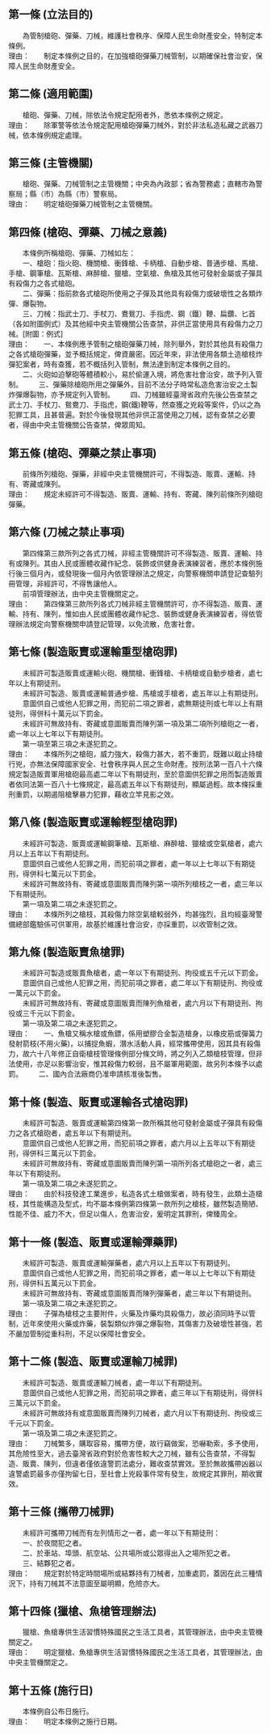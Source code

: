 第一條 (立法目的)
-----------------
　　為管制槍砲、彈藥、刀械，維護社會秩序、保障人民生命財產安全，特制定本條例。  
理由：　　制定本條例之目的，在加強槍砲彈藥刀械管制，以期確保社會治安，保障人民生命財產安全。

第二條 (適用範圍)
-----------------
　　槍砲、彈藥、刀械，除依法令規定配用者外，悉依本條例之規定。  
理由：　　除軍警等依法令規定配用槍砲彈藥刀械外，對於非法私造私藏之武器刀械，依本條例規定處理。

第三條 (主管機關)
-----------------
　　槍砲、彈藥、刀械管制之主管機關；中央為內政部；省為警務處；直轄市為警察局；縣（市）為縣（市）警察局。  
理由：　　明定槍砲彈藥刀械管制之主管機關。

第四條 (槍砲、彈藥、刀械之意義)
-------------------------------
　　本條例所稱槍砲、彈藥、刀械如左：  
　　一、槍砲：指火砲、機關槍、衝鋒槍、卡柄槍、自動步槍、普通步槍、馬槍、手槍、鋼筆槍、瓦斯槍、麻醉槍、獵槍、空氣槍、魚槍及其他可發射金屬或子彈具有殺傷力之各式槍砲。  
　　二、彈藥：指前款各式槍砲所使用之子彈及其他具有殺傷力或破壞性之各類炸彈、爆裂物。  
　　三、刀械：指武士刀、手杖刀、鴦鴛刀、手指虎、鋼（鐵）鞭、扁鑽、匕首（各如附圖例式）及其他經中央主管機關公告查禁，非供正當使用具有殺傷力之刀械。[附圖：例式]  
理由：　　一、本條例應予管制之槍砲彈藥刀械，除列舉外，對於其他具有殺傷力之各式槍砲彈藥，並予概括規定，俾資嚴密。因近年來，非法使用各類土造槍枝炸彈犯案者，時有查獲，若不概括列入管制，無法達到制定本條例之目的。
　　二、火砲如迫擊砲等體積較小，易於偷運入境，將危害社會治安，故予列入管制。
　　三、彈藥除槍砲所用之彈藥外，目前不法分子時常私造危害治安之土製炸彈爆裂物，亦予規定列入管制。
　　四、刀械雖經臺灣省政府先後公告查禁之武士刀、手杖刀、鴛鴦刀、手指虎，鋼(鐵)鞭等，然查獲之兇殺等案件，仍以之為犯罪工具，且甚普遍。對於今後發現其他非供正當使用之刀械，認有查禁之必要者，得由中央主管機關公告查禁，俾眾周知。

第五條 (槍砲、彈藥之禁止事項)
-----------------------------
　　前條所列槍砲、彈藥，非經中央主管機關許可，不得製造、販賣、運輸、持有、寄藏或陳列。  
理由：　　規定未經許可不得製造、販賣、運輸、持有、寄藏、陳列前條所列槍砲彈藥。

第六條 (刀械之禁止事項)
-----------------------
　　第四條第三款所列之各式刀械，非經主管機關許可不得製造、販賣、運輸、持有或陳列。其由人民或團體收藏作紀念、裝飾或供健身表演練習者，應於本條例施行後三個月內，或發現後一個月內依管理辦法之規定，向警察機關申請登記查驗列冊管理，非經許可，不得售讓他人。  
　　前項管理辦法，由中央主管機關定之。  
理由：　　第四條第三款所列各式刀械非經主管機關許可，亦不得製造、販賣、運輸、持有、陳列，惟如由人民或團體收藏作紀念、裝飾或健身表演練習者，得依管理辦法規定向警察機關申請登記管理，以免流散，危害社會。

第七條 (製造販賣或運輸重型槍砲罪)
---------------------------------
　　未經許可製造販賣或運輸火砲、機關槍、衝鋒槍、卡柄槍或自動步槍者，處七年以上有期徒刑。  
　　未經許可製造、販賣或運輸普通步槍、馬槍或手槍者，處五年以上有期徒刑。  
　　意圖供自己或他人犯罪之用，而犯前二項之罪者，處無期徒刑或七年以上有期徒刑，得併科十萬元以下罰金。  
　　未經許可無故持有、寄藏或意圖販賣而陳列第一項及第二項所列槍砲之一者，處一年以上七年以下有期徒刑。  
　　第一項至第三項之未遂犯罰之。  
理由：　　本條所列之槍砲，威力強大，殺傷力甚大，若不重罰，既難以戢止持槍行兇，亦無法保障國家安全、社會秩序與人民之生命財產。按刑法第一百八十六條規定製造販賣軍用槍砲最高處二年以下有期徒刑，至於意圖供犯罪之用而製造販賣者依同法第一百八十七條規定，最高處五年以下有期徒刑，顯屬過輕。故本條採重刑重罰，以期遏阻槍擊暴力犯罪，藉收立竿見影之效。

第八條 (製造販賣或運輸輕型槍砲罪)
---------------------------------
　　未經許可製造、販賣或運輸鋼筆槍、瓦斯槍、麻醉槍、獵槍或空氣槍者，處六月以上五年以下有期徒刑。  
　　意圖供自己或他人犯罪之用，而犯前項之罪者，處一年以上七年以下有期徒刑，得併科七萬元以下罰金。  
　　未經許可無故持有、寄藏或意圖販賣而陳列第一項所列槍枝之一者，處三年以下有期徒刑。  
　　第一項及第二項之未遂犯罰之。  
理由：　　本條所列之槍枝，其殺傷力除空氣槍較弱外，均甚強烈，且均經臺灣警備總部鑑驗係可供軍用，故基於維護社會治安，亦採重罰，以收管制之效。

第九條 (製造販賣魚槍罪)
-----------------------
　　未經許可製造或販賣魚槍者，處一年以下有期徒刑、拘役或五千元以下罰金。  
　　意圖供自己或他人犯罪之用，而犯前項之罪者，處二年以下有期徒刑、拘役或一萬元以下罰金。  
　　未經許可無故持有、寄藏或意圖販賣而陳列魚槍者，處六月以下有期徒刑、拘役或三千元以下罰金。  
　　第一項及第二項之未遂犯罰之。  
理由：　　一、魚槍又稱水槍或魚鏢，係用塑膠合金製造槍身，以橡皮筋或彈簧力發射箭枝(不用火藥)，以捕捉魚蝦，潛水活動人員，經常攜帶使用，因其具有殺傷力，故六十八年修正自衛槍枝管理條例部分條文時，將之列入乙類槍枝管理，但非法使用，亦足以影響治安，惟其殺傷力較弱，且不屬軍用範圍，故另列本條予以處罰。
　　二、國內合法廠商仍准申請核准後製售。

第十條 (製造、販賣或運輸各式槍砲罪)
-----------------------------------
　　未經許可製造、販賣或運輸第四條第一款所稱其他可發射金屬或子彈具有殺傷力之各式槍砲者，處五年以下有期徒刑。  
　　意圖供自己或他人犯罪之用，而犯前項之罪者，處六月以上五年以下有期徒刑，得併科三萬元以下罰金。  
　　未經許可無故持有、寄藏或意圖販賣而陳列第一項所列各式槍砲之一者，處三年以下有期徒刑。  
　　第一項及第二項之未遂犯罰之。  
理由：　　由於科技發達工業進步，私造各式土槍做案者，時有發生，此類土造槍枝，其性能構造及型式，均不屬本條例第四條第一款所列之槍枝，雖然製造簡陋、性能不佳、威力不大，但足以傷人，危害治安，爰明定其罪刑，俾臻周全。

第十一條 (製造、販賣或運輸彈藥罪)
---------------------------------
　　未經許可製造、販賣或運輸彈藥者，處六月以上五年以下有期徒列。  
　　意圖供自己或他人犯罪之用，而犯前項之罪者，處一年以上七年以下有期徒刑，得併科五萬元以下罰金。  
　　未經許可無故持有、寄藏或意圖販賣而陳列彈藥者，處三年以下有期徒刑。  
　　第一項及第二項之未遂犯罰之。  
理由：　　子彈為槍枝之主要附件，火藥及炸藥均具殺傷力，故必須同時予以管制，近年來使用火藥或炸藥，裝製類似炸彈之爆裂物，其傷害力及破壞性甚強，若不嚴加管制從重科刑，不足以保障社會安全。

第十二條 (製造、販賣或運輸刀械罪)
---------------------------------
　　未經許可製造、販賣或運輸刀械者，處一年以下有期徒刑。  
　　意圖供自己或他人犯罪之用，而犯前項之罪者，處三年以下有期徒刑，得併科三萬元以下罰金。  
　　未經許可無故持有或意圖販賣而陳列刀械者，處六月以下有期徒刑、拘役或三千元以下罰金。  
　　第一項及第二項之未遂犯罰之。  
理由：　　刀械繁多，購取容易，攜帶方便，故行竊做案，恐嚇勒索，多予使用，其危險性至大，過去臺灣省政府對於危害性較大之刀械，雖有公告查禁，不得製造、販賣、陳列，但違者僅依違警罰法處分，難收查禁實效。至於無故攜帶凶器以違警處罰最多亦僅拘留七日，至社會上兇殺事件常有發生，故規定其罪刑，期收實效。

第十三條 (攜帶刀械罪)
---------------------
　　未經許可攜帶刀械而有左列情形之一者，處一年以下有期徒刑：  
　　一、於夜間犯之者。  
　　二、於車站、埠頭、航空站、公共場所或公眾得出入之場所犯之者。  
　　三、結夥犯之者。  
理由：　　規定對於特定時間場所或結夥持有刀械者，加重處罰，蓋因在此三種情況下，持有刀械其不法意圖至屬明顯，危險亦大。

第十四條 (獵槍、魚槍管理辦法)
-----------------------------
　　獵槍、魚槍專供生活習慣特殊國民之生活工具者，其管理辦法，由中央主管機關定之。  
理由：　　明定獵槍、魚槍專供生活習慣特殊國民之生活工具者，其管理辦法，由中央主管機關定之。

第十五條 (施行日)
-----------------
　　本條例自公布日施行。  
理由：　　明定本條例之施行日期。